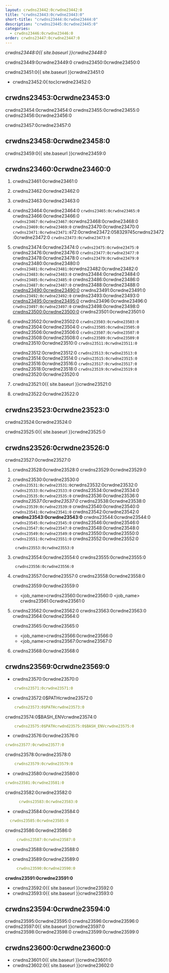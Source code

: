 ```yaml
---
layout: crwdns23442:0crwdne23442:0
title: "crwdns23443:0crwdne23443:0"
short-title: "crwdns23444:0crwdne23444:0"
description: "crwdns23445:0crwdne23445:0"
categories:
  - crwdns23446:0crwdne23446:0
order: crwdns23447:0crwdne23447:0
---
```

*crwdns23448:0{{ site.baseurl }}crwdne23448:0*

crwdns23449:0crwdne23449:0 crwdns23450:0crwdne23450:0

crwdns23451:0{{ site.baseurl }}crwdne23451:0

- crwdns23452:0{:toc}crwdne23452:0

## crwdns23453:0crwdne23453:0

crwdns23454:0crwdne23454:0 crwdns23455:0crwdne23455:0 crwdns23456:0crwdne23456:0

crwdns23457:0crwdne23457:0

## crwdns23458:0crwdne23458:0

crwdns23459:0{{ site.baseurl }}crwdne23459:0

## crwdns23460:0crwdne23460:0

1. crwdns23461:0crwdne23461:0

2. crwdns23462:0crwdne23462:0

3. crwdns23463:0crwdne23463:0

4. crwdns23464:0crwdne23464:0 `crwdns23465:0crwdne23465:0` crwdns23466:0crwdne23466:0 `crwdns23467:0crwdne23467:0`crwdns23468:0crwdne23468:0 `crwdns23469:0crwdne23469:0` crwdns23470:0crwdne23470:0 `crwdns23471:0crwdne23471:0`72:0crwdne23472:058329745crwdns23472:0crwdne23472:0 ```crwdns23473:0crwdne23473:0```

5. crwdns23474:0crwdne23474:0 `crwdns23475:0crwdne23475:0` crwdns23476:0crwdne23476:0 `crwdns23477:0crwdne23477:0` crwdns23478:0crwdne23478:0 `crwdns23479:0crwdne23479:0` crwdns23480:0crwdne23480:0 `crwdns23481:0crwdne23481:0`crwdns23482:0crwdne23482:0 `crwdns23483:0crwdne23483:0` crwdns23484:0crwdne23484:0 ```crwdns23485:0crwdne23485:0``` crwdns23486:0crwdne23486:0 ```crwdns23487:0crwdne23487:0``` crwdns23488:0crwdne23488:0 [crwdns23490:0crwdne23490:0](crwdns23489:0crwdne23489:0) crwdns23491:0crwdne23491:0 ```crwdns23492:0crwdne23492:0``` crwdns23493:0crwdne23493:0 [crwdns23495:0crwdne23495:0](crwdns23494:0crwdne23494:0) crwdns23496:0crwdne23496:0 ```crwdns23497:0crwdne23497:0``` crwdns23498:0crwdne23498:0 [crwdns23500:0crwdne23500:0](crwdns23499:0crwdne23499:0) crwdns23501:0crwdne23501:0

6. crwdns23502:0crwdne23502:0 `crwdns23503:0crwdne23503:0` crwdns23504:0crwdne23504:0 `crwdns23505:0crwdne23505:0` crwdns23506:0crwdne23506:0 `crwdns23507:0crwdne23507:0` crwdns23508:0crwdne23508:0 ```crwdns23509:0crwdne23509:0``` crwdns23510:0crwdne23510:0 ```crwdns23511:0crwdne23511:0```
    
    crwdns23512:0crwdne23512:0 ```crwdns23513:0crwdne23513:0``` crwdns23514:0crwdne23514:0 ```crwdns23515:0crwdne23515:0``` crwdns23516:0crwdne23516:0 `crwdns23517:0crwdne23517:0` crwdns23518:0crwdne23518:0 `crwdns23519:0crwdne23519:0` crwdns23520:0crwdne23520:0

7. crwdns23521:0{{ site.baseurl }}crwdne23521:0

8. crwdns23522:0crwdne23522:0

## crwdns23523:0crwdne23523:0

crwdns23524:0crwdne23524:0

crwdns23525:0{{ site.baseurl }}crwdne23525:0

## crwdns23526:0crwdne23526:0

crwdns23527:0crwdne23527:0

1. crwdns23528:0crwdne23528:0 crwdns23529:0crwdne23529:0

2. crwdns23530:0crwdne23530:0 `crwdns23531:0crwdne23531:0`crwdns23532:0crwdne23532:0 `crwdns23533:0crwdne23533:0` crwdns23534:0crwdne23534:0 `crwdns23535:0crwdne23535:0` crwdns23536:0crwdne23536:0 *crwdns23537:0crwdne23537:0* crwdns23538:0crwdne23538:0 `crwdns23539:0crwdne23539:0` crwdns23540:0crwdne23540:0 `crwdns23541:0crwdne23541:0` crwdns23542:0crwdne23542:0 **crwdns23543:0crwdne23543:0** crwdns23544:0crwdne23544:0 `crwdns23545:0crwdne23545:0` crwdns23546:0crwdne23546:0 `crwdns23547:0crwdne23547:0` crwdns23548:0crwdne23548:0 `crwdns23549:0crwdne23549:0` crwdns23550:0crwdne23550:0 `crwdns23551:0crwdne23551:0` crwdns23552:0crwdne23552:0  
    
    
        crwdns23553:0crwdne23553:0

3. crwdns23554:0crwdne23554:0 crwdns23555:0crwdne23555:0
    
        crwdns23556:0crwdne23556:0

4. crwdns23557:0crwdne23557:0 crwdns23558:0crwdne23558:0
    
    crwdns23559:0crwdne23559:0
    
    - <job_name>crwdns23560:0crwdne23560:0 <job_name> crwdns23561:0crwdne23561:0

5. crwdns23562:0crwdne23562:0 crwdns23563:0crwdne23563:0 crwdns23564:0crwdne23564:0
    
    crwdns23565:0crwdne23565:0
    
    - <job_name>crwdns23566:0crwdne23566:0
    - <job_name>crwdns23567:0crwdne23567:0 
6. crwdns23568:0crwdne23568:0

## crwdns23569:0crwdne23569:0

- crwdns23570:0crwdne23570:0

```yaml
    crwdns23571:0crwdne23571:0
```

- crwdns23572:0$PATHcrwdne23572:0 

```yaml
    crwdns23573:0$PATHcrwdne23573:0
```

crwdns23574:0$BASH_ENVcrwdne23574:0

```yaml
    crwdns23575:0$PATHcrwdnd23575:0$BASH_ENVcrwdne23575:0
```

- crwdns23576:0crwdne23576:0

```yaml
crwdns23577:0crwdne23577:0
```

crwdns23578:0crwdne23578:0

```yaml
    crwdns23579:0crwdne23579:0
```

- crwdns23580:0crwdne23580:0

```yaml
crwdns23581:0crwdne23581:0
```

crwdns23582:0crwdne23582:0

```yaml
      crwdns23583:0crwdne23583:0
```

- crwdns23584:0crwdne23584:0

```yaml
  crwdns23585:0crwdne23585:0
```

crwdns23586:0crwdne23586:0

```yaml
     crwdns23587:0crwdne23587:0
```

- crwdns23588:0crwdne23588:0

- crwdns23589:0crwdne23589:0

```yaml
     crwdns23590:0crwdne23590:0
```

**crwdns23591:0crwdne23591:0**

- crwdns23592:0{{ site.baseurl }}crwdne23592:0
- crwdns23593:0{{ site.baseurl }}crwdne23593:0

## crwdns23594:0crwdne23594:0

crwdns23595:0crwdne23595:0 crwdns23596:0crwdne23596:0 crwdns23597:0{{ site.baseurl }}crwdne23597:0 crwdns23598:0crwdne23598:0 crwdns23599:0crwdne23599:0

## crwdns23600:0crwdne23600:0

- crwdns23601:0{{ site.baseurl }}crwdne23601:0
- crwdns23602:0{{ site.baseurl }}crwdne23602:0